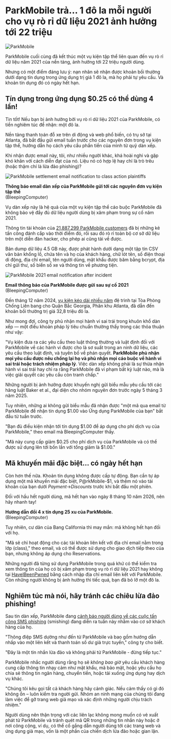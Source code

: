 # ParkMobile trả... 1 đô la mỗi người cho vụ rò rỉ dữ liệu 2021 ảnh hưởng tới 22 triệu

![ParkMobile](https://www.bleepstatic.com/content/hl-images/2021/04/30/parkmobile-header.jpg)

ParkMobile cuối cùng đã kết thúc một vụ kiện tập thể liên quan đến vụ rò rỉ dữ liệu năm 2021 của nền tảng, ảnh hưởng tới 22 triệu người dùng.

Nhưng có một điểm đáng lưu ý: nạn nhân sẽ nhận được khoản bồi thường dưới dạng tín dụng trong ứng dụng trị giá 1 đô la, mà họ phải tự yêu cầu. Và khoản tín dụng đó có ngày hết hạn.

## Tín dụng trong ứng dụng $0.25 có thể dùng 4 lần!

Tin tốt! Nếu bạn bị ảnh hưởng bởi vụ rò rỉ dữ liệu 2021 của ParkMobile, có tiền nghiêm túc để nhận: một đô la.

Nền tảng thanh toán đỗ xe trên di động và web phổ biến, có trụ sở tại Atlanta, đã bắt đầu gửi email tuần trước cho các nguyên đơn trong vụ kiện tập thể, hướng dẫn họ cách yêu cầu phần tiền của mình từ quỹ dàn xếp.

Khi nhận được email này, tôi, như nhiều người khác, khá hoài nghi và gặp khó khăn với cách diễn đạt của nó. Liệu nó có hợp lệ hay chỉ là trò trêu (hoặc thậm chí là lừa đảo phishing)?

![ParkMobile settlement email notification to class action plaintiffs](https://www.bleepstatic.com/images/news/u/1164866/2025/Oct/parkmobile/parkmobile-part1.jpg)

**Thông báo email dàn xếp của ParkMobile gửi tới các nguyên đơn vụ kiện tập thể**  
(BleepingComputer)

Vụ dàn xếp này là hệ quả của một vụ kiện tập thể cáo buộc ParkMobile đã không bảo vệ đầy đủ dữ liệu người dùng bị xâm phạm trong sự cố năm 2021.

Thông tin tài khoản của [21,887,299 ParkMobile customers](https://www.bleepingcomputer.com/news/security/your-stolen-parkmobile-data-is-now-free-for-wannabe-scammers/) đã bị những kẻ tấn công đánh cắp vào thời điểm đó, rồi sau đó rò rỉ toàn bộ cơ sở dữ liệu trên một diễn đàn hacker, cho phép ai cũng tải về được.

Bản dump dữ liệu 4.5 GB này, được phát hành dưới dạng một tập tin CSV văn bản khổng lồ, chứa tên và họ của khách hàng, chữ lót tên, số điện thoại di động, địa chỉ email, tên người dùng, mật khẩu được băm bằng bcrypt, địa chỉ gửi thư, số biển số xe và thông tin về phương tiện.

![ParkMobile 2021 email notification after incident](https://www.bleepstatic.com/images/news/u/1164866/2025/Oct/parkmobile/parkmobile-2021-notification.jpg)

**Email thông báo của ParkMobile được gửi sau sự cố 2021** (BleepingComputer)

Đến tháng 12 năm 2024, [vụ kiện kéo dài nhiều năm](http://www.parkmobilesettlement.com/) đệ trình tại Tòa Phòng Chống Liên bang cho Quận Bắc Georgia, Phân khu Atlanta, đã dẫn đến khoản bồi thường trị giá 32,8 triệu đô la.

Như mong đợi, công ty phủ nhận mọi hành vi sai trái trong khuôn khổ dàn xếp — một điều khoản pháp lý tiêu chuẩn thường thấy trong các thỏa thuận như vậy:

"Vụ kiện đưa ra các yêu cầu theo luật thông thường và luật định đối với ParkMobile về các hành vi được cho là sơ suất trong an ninh dữ liệu, các yêu cầu theo luật định, và tuyên bố về phán quyết. **ParkMobile phủ nhận mọi yêu cầu được nêu chống lại họ và phủ nhận mọi cáo buộc về hành vi sai trái hoặc trách nhiệm pháp lý**. Việc dàn xếp không phải là sự thừa nhận hành vi sai trái hay chỉ ra rằng ParkMobile đã vi phạm bất kỳ luật nào, mà là việc giải quyết các yêu cầu còn tranh chấp."

Những người bị ảnh hưởng được khuyến nghị gửi biểu mẫu yêu cầu tới các hãng luật Baker et al., đại diện cho nhóm nguyên đơn trước ngày 5 tháng 3 năm 2025.

Tuy nhiên, những ai không gửi biểu mẫu đã nhận được "một mã qua email từ ParkMobile để nhận tín dụng $1.00 vào Ứng dụng ParkMobile của bạn" bắt đầu từ tuần trước.

"Bạn đủ điều kiện nhận tới tín dụng $1.00 để áp dụng cho phí dịch vụ của ParkMobile," theo email mà BleepingComputer thấy.

"Mã này cung cấp giảm $0.25 cho phí dịch vụ của ParkMobile và có thể được sử dụng lên tới bốn lần với tổng giảm là $1.00."

## Mã khuyến mãi đặc biệt... có ngày hết hạn

Còn hơn thế nữa. Khoản tín dụng không được cấp tự động. Bạn cần tự áp dụng một mã khuyến mãi đặc biệt, P@rkMobile-$1, và thêm nó vào tài khoản của bạn dưới _Payment_→_Discounts_ trước khi bắt đầu một phiên.

Đối với hầu hết người dùng, mã hết hạn vào ngày 8 tháng 10 năm 2026, nên hãy nhanh tay!

**Hướng dẫn đổi 4 x tín dụng 25 xu của ParkMobile.**  
(BleepingComputer)

Tuy nhiên, cư dân của Bang California thì may mắn: mã không hết hạn đối với họ.

"Mã sẽ chỉ hoạt động cho các tài khoản liên kết với địa chỉ email nằm trong lớp (class)," theo email, và có thể được sử dụng cho giao dịch tiếp theo của bạn, nhưng không áp dụng cho Reservations.

Những người đã từng sử dụng ParkMobile trong quá khứ có thể kiểm tra xem thông tin của họ có bị xâm phạm trong vụ rò rỉ dữ liệu 2021 hay không tại [HaveIBeenPwned](https://haveibeenpwned.com/breach/ParkMobile) bằng cách nhập địa chỉ email liên kết với ParkMobile. Còn những người không bị ảnh hưởng thì tiếc quá, bạn đã bỏ lỡ một đô la.

## Nghiêm túc mà nói, hãy tránh các chiêu lừa đảo phishing!

Sau tin dàn xếp, ParkMobile đang [cảnh báo người dùng về các cuộc tấn công SMS phishing](https://parkmobile.io/sms-phishing-attempt/) (smishing) đang diễn ra tuần này nhằm vào cơ sở khách hàng của họ.

"Thông điệp SMS dường như đến từ ParkMobile và bao gồm hướng dẫn nhấp vào một liên kết và thanh toán số dư giả trực tuyến," công ty cho biết.

"Đây là một tin nhắn lừa đảo và không phải từ ParkMobile - đừng tiếp tục."

ParkMobile nhắc người dùng rằng họ sẽ _không bao giờ_ yêu cầu khách hàng cung cấp thông tin nhạy cảm như mật khẩu, mã bảo mật, hoặc yêu cầu họ chia sẻ thông tin ngân hàng, chuyển tiền, hoặc tải xuống ứng dụng hay dịch vụ khác.

"Chúng tôi kêu gọi tất cả khách hàng hãy cảnh giác. Nếu cảm thấy có gì đó không ổn – luôn kiểm tra người gửi. Nhóm an ninh mạng của chúng tôi đang làm việc để gỡ trang web giả mạo và xác định những người chịu trách nhiệm."

Người dùng nên thận trọng với các liên lạc không mong muốn có vẻ xuất phát từ ParkMobile và tránh quét mã QR trong những tin nhắn này hoặc ở nơi công cộng, ví dụ, có thể cố gắng dẫn người dùng tới các trang web và ứng dụng giả mạo, vốn là một phần của chiến dịch lừa đảo hoặc gian lận.